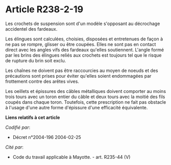 # Article R238-2-19

Les crochets de suspension sont d'un modèle s'opposant au décrochage accidentel des fardeaux.

Les élingues sont calculées, choisies, disposées et entretenues de façon à ne pas se rompre, glisser ou être coupées. Elles
ne sont pas en contact direct avec les angles vifs des fardeaux qu'elles soutiennent. L'angle formé par les brins des
élingues reliés aux crochets est toujours tel que le risque de rupture du brin soit exclu.

Les chaînes ne doivent pas être raccourcies au moyen de noeuds et des précautions sont prises pour éviter qu'elles soient
endommagées par frottement contre des arêtes vives.

Les oeillets et épissures des câbles métalliques doivent comporter au moins trois tours avec un toron entier du câble et deux
tours avec la moitié des fils coupés dans chaque toron. Toutefois, cette prescription ne fait pas obstacle à l'usage d'une
autre forme d'épissure d'une efficacité équivalente.

**Liens relatifs à cet article**

_Codifié par_:

  - Décret n°2004-196 2004-02-25

_Cité par_:

  - Code du travail applicable à Mayotte. - art. R235-44 (V)
